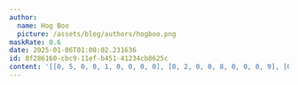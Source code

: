 ```yaml
---
author:
  name: Hog Boo
  picture: /assets/blog/authors/hogboo.png
maskRate: 0.6
date: 2025-01-06T01:00:02.231636
id: 8f286160-cbc9-11ef-b451-41234cb8625c
content: '[[0, 5, 0, 0, 1, 0, 0, 0, 0], [0, 2, 0, 0, 8, 0, 0, 0, 9], [0, 0, 3, 0, 2, 0, 7, 5, 0], [0, 0, 4, 0, 5, 0, 1, 0, 0], [3, 0, 0, 0, 6, 7, 9, 0, 0], [0, 0, 1, 4, 3, 0, 0, 7, 6], [0, 0, 0, 0, 9, 1, 6, 0, 7], [1, 6, 9, 8, 0, 0, 4, 2, 0], [0, 0, 0, 0, 0, 0, 0, 9, 1]]'
---
```

